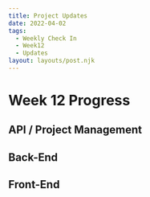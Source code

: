 ```yaml
---
title: Project Updates
date: 2022-04-02
tags:
  - Weekly Check In
  - Week12
  - Updates
layout: layouts/post.njk
---
```

# Week 12 Progress

## API / Project Management

## Back-End

## Front-End
